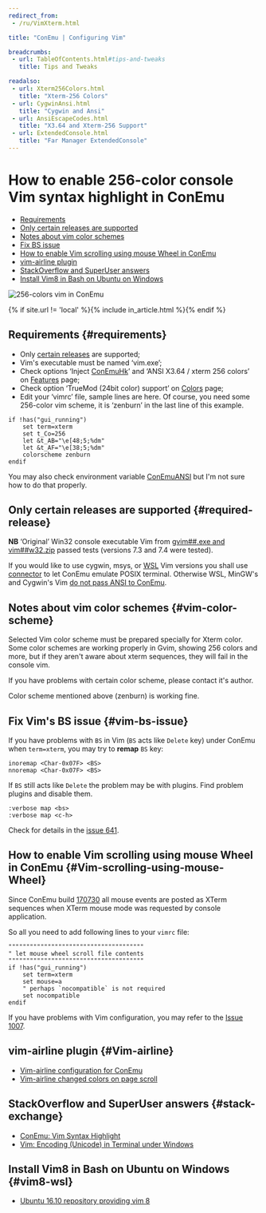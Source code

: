 ```yaml
---
redirect_from:
 - /ru/VimXterm.html

title: "ConEmu | Configuring Vim"

breadcrumbs:
 - url: TableOfContents.html#tips-and-tweaks
   title: Tips and Tweaks

readalso:
 - url: Xterm256Colors.html
   title: "Xterm-256 Colors"
 - url: CygwinAnsi.html
   title: "Cygwin and Ansi"
 - url: AnsiEscapeCodes.html
   title: "X3.64 and Xterm-256 Support"
 - url: ExtendedConsole.html
   title: "Far Manager ExtendedConsole"
---
```


# How to enable 256-color console Vim syntax highlight in ConEmu

* [Requirements](#requirements)
* [Only certain releases are supported](#required-release)
* [Notes about vim color schemes](#vim-color-scheme)
* [Fix BS issue](#vim-bs-issue)
* [How to enable Vim scrolling using mouse Wheel in ConEmu](#Vim-scrolling-using-mouse-Wheel)
* [vim-airline plugin](#Vim-airline)
* [StackOverflow and SuperUser answers](#stack-exchange)
* [Install Vim8 in Bash on Ubuntu on Windows](#vim8-wsl)

![256-colors vim in ConEmu](/img/ConEmuVimXterm.png)

{% if site.url != 'local' %}{% include in_article.html %}{% endif %}


## Requirements   {#requirements}

* Only [certain releases](#required-release) are supported;
* Vim's executable must be named ‘vim.exe’;
* Check options ‘Inject [ConEmuHk](ConEmuHk.html)’ and ‘ANSI X3.64 / xterm 256 colors’
  on [Features](SettingsFeatures.html) page;
* Check option ‘TrueMod (24bit color) support’ on [Colors](SettingsColors.html) page;
* Edit your ‘vimrc’ file, sample lines are here. Of course, you need some 256-color vim scheme,
  it is ‘zenburn’ in the last line of this example.

~~~
if !has("gui_running")
    set term=xterm
    set t_Co=256
    let &t_AB="\e[48;5;%dm"
    let &t_AF="\e[38;5;%dm"
    colorscheme zenburn
endif
~~~

You may also check environment variable [ConEmuANSI](ConEmuEnvironment.html)
but I'm not sure how to do that properly.



## Only certain releases are supported   {#required-release}

**NB** ‘Original’ Win32 console executable Vim from
[gvim##.exe and vim##w32.zip](http://www.vim.org/download.php#pc)
passed tests (versions 7.3 and 7.4 were tested).

If you would like to use cygwin, msys, or [WSL](BashOnWindows.html) Vim versions
you shall use [connector](CygwinMsysConnector.html) to let ConEmu emulate POSIX terminal.
Otherwise WSL, MinGW's and Cygwin's Vim [do not pass ANSI to ConEmu](CygwinAnsi.html).



## Notes about vim color schemes   {#vim-color-scheme}

Selected Vim color scheme must be prepared specially for Xterm color.
Some color schemes are working properly in Gvim, showing 256 colors and more,
but if they aren't aware about xterm sequences, they will fail in the console vim.

If you have problems with certain color scheme, please contact it's author.

Color scheme mentioned above (zenburn) is working fine.



## Fix Vim's BS issue  {#vim-bs-issue}

If you have problems with `BS` in Vim (`BS` acts like `Delete` key)
under ConEmu when `term=xterm`, you may try to **remap** `BS` key:

~~~
inoremap <Char-0x07F> <BS>
nnoremap <Char-0x07F> <BS>
~~~

If `BS` still acts like `Delete` the problem may be with plugins.
Find problem plugins and disable them.

~~~
:verbose map <bs>
:verbose map <c-h>
~~~

Check for details in the [issue 641](https://github.com/Maximus5/ConEmu/issues/641).



## How to enable Vim scrolling using mouse Wheel in ConEmu   {#Vim-scrolling-using-mouse-Wheel}

Since ConEmu build [170730](/blog/2017/07/30/Build-170730.html) all mouse events
are posted as XTerm sequences when XTerm mouse mode was requested by console application.

So all you need to add following lines to your `vimrc` file:

~~~
""""""""""""""""""""""""""""""""""""""
" let mouse wheel scroll file contents
""""""""""""""""""""""""""""""""""""""
if !has("gui_running")
    set term=xterm
    set mouse=a
    " perhaps `nocompatible` is not required
    set nocompatible
endif
~~~

If you have problems with Vim configuration, you may refer to the
[Issue 1007](https://github.com/Maximus5/ConEmu/issues/1007#issuecomment-271166152).


## vim-airline plugin   {#Vim-airline}

* [Vim-airline configuration for ConEmu](https://github.com/bling/vim-airline/issues/513)
* [Vim-airline changed colors on page scroll](https://github.com/bling/vim-airline/issues/857)


## StackOverflow and SuperUser answers   {#stack-exchange}

* [ConEmu: Vim Syntax Highlight](http://stackoverflow.com/a/14434531/1405560)
* [Vim: Encoding (Unicode) in Terminal under Windows](http://stackoverflow.com/a/25073399/1405560)


## Install Vim8 in Bash on Ubuntu on Windows  {#vim8-wsl}

* [Ubuntu 16.10 repository providing vim 8](https://askubuntu.com/a/875006)
